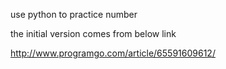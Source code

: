 use python to practice number

the initial version comes from below link 

http://www.programgo.com/article/65591609612/ 
